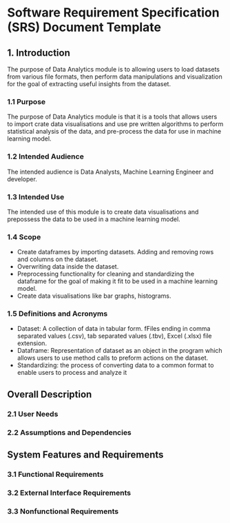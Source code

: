 # Software Requirement Specification (SRS) Document Template

## 1. Introduction
The purpose of Data Analytics module is to allowing users to load datasets from various file formats, then perform data manipulations and visualization for the goal of extracting useful insights from the dataset.
### 1.1 Purpose
The purpose of Data Analytics module is that it is a tools that allows users to import crate data visualisations and use pre written algorithms to perform statistical analysis of the data, and pre-process the data for use in machine learning model.
### 1.2 Intended Audience
The intended audience is Data Analysts, Machine Learning Engineer and developer.
### 1.3 Intended Use
The intended use of this module is to create data visualisations and prepossess the data to be used in a machine learning model.
### 1.4 Scope
  - Create dataframes by importing datasets. Adding and removing rows and columns on the dataset.
  - Overwriting data inside the dataset.
  - Preprocessing functionality for cleaning and standardizing the dataframe for the goal of making it fit to be used in a machine learning model.
  - Create data visualisations like bar graphs, histograms.
### 1.5 Definitions and Acronyms
  - Dataset: A collection of data in tabular form. fFiles ending in  comma separated values (.csv), tab separated values (.tbv), Excel (.xlsx) file extension.
  - Dataframe: Representation of dataset as an object in the program which allows users to use method calls to preform actions on the dataset. 
  - Standardizing: the process of converting data to a common format to enable users to process and analyze it
  
## Overall Description

### 2.1 User Needs

### 2.2 Assumptions and Dependencies

## System Features and Requirements

### 3.1 Functional Requirements

### 3.2 External Interface Requirements

### 3.3 Nonfunctional Requirements
